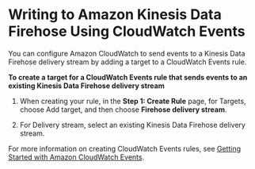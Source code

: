 # Writing to Amazon Kinesis Data Firehose Using CloudWatch Events<a name="writing-with-cloudwatch-events"></a>

You can configure Amazon CloudWatch to send events to a Kinesis Data Firehose delivery stream by adding a target to a CloudWatch Events rule\.

**To create a target for a CloudWatch Events rule that sends events to an existing Kinesis Data Firehose delivery stream**

1. When creating your rule, in the **Step 1: Create Rule** page, for Targets, choose Add target, and then choose **Firehose delivery stream**\.

1. For Delivery stream, select an existing Kinesis Data Firehose delivery stream\. 

For more information on creating CloudWatch Events rules, see [Getting Started with Amazon CloudWatch Events](http://docs.aws.amazon.com/AmazonCloudWatch/latest/events/CWE_GettingStarted.html)\.
